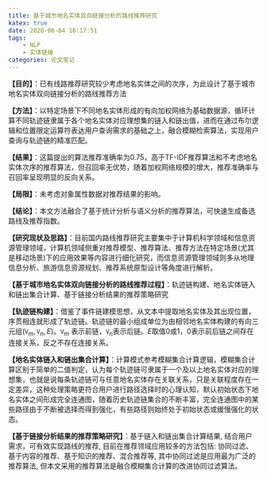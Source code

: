 ```yaml
---
title: 基于城市地名实体双向链接分析的路线推荐研究
katex: true
date: 2020-06-04 16:17:51
tags:
    - NLP
    - 实体链接
categories: 论文笔记
---
```


**【目的】**：已有线路推荐研究较少考虑地名实体之间的次序，为此设计了基于城市地名实体双向链接分析的路线推荐方法

**【方法】**：以特定场景下不同地名实体形成的有向加权网络为基础数据源，循环计算不同轨迹链隶属于各个地名实体对应理想集的链入和链出值，进而在通过布尔逻辑和位置限定运算符表达用户查询需求的基础之上，融合模糊检索算法，实现用户查询与轨迹链的精准匹配。

**【结果】**：这篇提出的算法推荐准确率为0.75，高于TF-IDF推荐算法和不考虑地名实体次序的推荐算法，但召回率无优势，随着加权网络规模的增大，推荐准确率与召回率呈现明显的反向关系。

**【局限】**：未考虑对象属性数据对推荐结果的影响。

**【结论】**：本文方法融合了基于统计分析与语义分析的推荐算法，可快速生成备选路线及推荐指数。

<!-- more -->

**【研究现状及思路】**：目前国内路线推荐研究主要集中于计算机科学领域和信息资源管理领域，计算机领域侧重对推荐模型、推荐算法、推荐方法在特定场景(尤其是移动场景)下的应用效果等内容进行细化研究，而信息资源管理领域则多从地理信息分析、旅游信息资源规划、推荐系统原型设计等角度进行解析。

**【基于城市地名实体双向链接分析的路线推荐过程】**：轨迹链构建、地名实体链入和链出集合计算、基于链接分析结果的推荐策略研究

**【轨迹链构建】**：借鉴了事件链建模思想，从文本中提取地名实体及其出现位置，序贯相连就形成了轨迹链。轨迹链的最小组成单位为由相邻地名实体构建的有向三元组$(\mathtt{V}_m,\mathtt{V}_n,E)$。$\mathtt{V}_m$ 表示前链，$\mathtt{V}_n$表示后链。$E$取值0或1，0表示前后链之间存在连接关系，反之不存在连接关系。

**【地名实体链入和链出集合计算】**：计算模式参考模糊集合计算逻辑，模糊集合计算区别于简单的二值判定，认为每个轨迹链可隶属于一个及以上地名实体对应的理想集，也就是说每条轨迹链可与任意地名实体存在关联关系，只是关联程度存在一定差异，这种处理策略更符合用户进行路径选择时的心理认知，默认初始状态下地名实体之间形成完全连通图，随着历史轨迹链集合的不断丰富，完全连通图中的某些路径由于不断被选择而得到强化，有些路径则始终处于初始状态或缓慢强化的状态。

**【基于链接分析结果的推荐策略研究】**：基于链入和链出集合计算结果, 结合用户需求，可有效实现路线的推荐, 目前在推荐领域应用较多的方法包括: 协同过滤、基于内容的推荐、基于知识的推荐、混合推荐等, 其中协同过滤是应用最为广泛的推荐算法, 但本文采用的推荐算法是融合模糊集合计算的改进协同过滤算法。